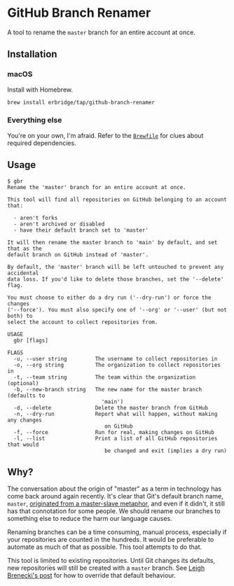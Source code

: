 # GitHub Branch Renamer

A tool to rename the `master` branch for an entire account at once.

## Installation

### macOS

Install with Homebrew.

```sh
brew install erbridge/tap/github-branch-renamer
```

### Everything else

You're on your own, I'm afraid. Refer to the [`Brewfile`](Brewfile) for clues
about required dependencies.

## Usage

```
$ gbr
Rename the 'master' branch for an entire account at once.

This tool will find all repositories on GitHub belonging to an account that:

  - aren't forks
  - aren't archived or disabled
  - have their default branch set to 'master'

It will then rename the master branch to 'main' by default, and set that as the
default branch on GitHub instead of 'master'.

By default, the 'master' branch will be left untouched to prevent any accidental
data loss. If you'd like to delete those branches, set the '--delete' flag.

You must choose to either do a dry run ('--dry-run') or force the changes
('--force'). You must also specify one of '--org' or '--user' (but not both) to
select the account to collect repositories from.

USAGE
  gbr [flags]

FLAGS
  -u, --user string         The username to collect repositories in
  -o, --org string          The organization to collect repositories in
  -t, --team string         The team within the organization (optional)
  -b, --new-branch string   The new name for the master branch (defaults to
                              'main')
  -d, --delete              Delete the master branch from GitHub
  -n, --dry-run             Report what will happen, without making any changes
                               on GitHub
  -f, --force               Run for real, making changes on GitHub
  -l, --list                Print a list of all GitHub repositories that would
                               be changed and exit (implies a dry run)
```

## Why?

The conversation about the origin of "master" as a term in technology has come
back around again recently. It's clear that Git's default branch name, `master`,
[originated from a master-slave metaphor](https://mail.gnome.org/archives/desktop-devel-list/2019-May/msg00066.html),
and even if it didn't, it still has that connotation for some people. We should
rename our branches to something else to reduce the harm our language causes.

Renaming branches can be a time consuming, manual process, especially if your
repositories are counted in the hundreds. It would be preferable to automate as
much of that as possible. This tool attempts to do that.

This tool is limited to existing repositories. Until Git changes its defaults,
new repositories will still be created with a `master` branch. See
[Leigh Brenecki's post](https://leigh.net.au/writing/git-init-main/) for how to
override that default behaviour.
